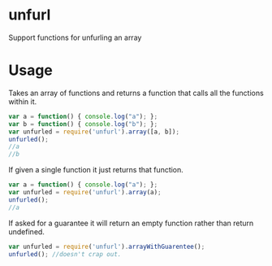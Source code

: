 # unfurl
Support functions for unfurling an array

# Usage
Takes an array of functions and returns a function that calls all the functions within it.

```javascript
var a = function() { console.log("a"); };
var b = function() { console.log("b"); };
var unfurled = require('unfurl').array([a, b]);
unfurled();
//a
//b
```

If given a single function it just returns that function.

```javascript
var a = function() { console.log("a"); };
var unfurled = require('unfurl').array(a);
unfurled();
//a
```

If asked for a guarantee it will return an empty function rather than return undefined.

```javascript
var unfurled = require('unfurl').arrayWithGuarentee();
unfurled(); //doesn't crap out.
```